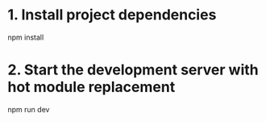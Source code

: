 # 1. Install project dependencies
npm install

# 2. Start the development server with hot module replacement
npm run dev